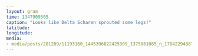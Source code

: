 ```yaml
---
layout: gram
time: 1347909505
caption: "Looks like Delta Scharen sprouted some legs!"
latitude: 
longitude: 
media:
- media/posts/201209/11193160_1445396822425309_1375881085_n_17842294387000351.jpg
---
```

